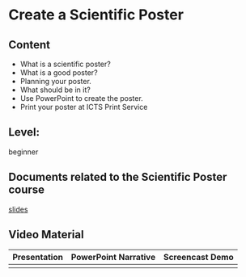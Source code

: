 # Create a Scientific Poster

## Content
* What is a scientific poster?
* What is a good poster?
* Planning your poster.
* What should be in it?
* Use PowerPoint to create the poster.
* Print your poster at ICTS Print Service

## Level: 
beginner

## Documents related to the Scientific Poster course
[slides](https://github.com/franklbvp/scientific_poster/blob/main/docs/ScientificPoster_infosession_2016-p4.pdf)

## Video Material

|Presentation | PowerPoint Narrative | Screencast Demo |
|------------ | -------------------- | -----------------------|
| | | |
